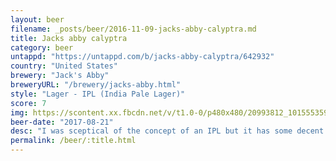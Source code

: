 ```yaml
---
layout: beer
filename: _posts/beer/2016-11-09-jacks-abby-calyptra.md
title: Jacks abby calyptra
category: beer
untappd: "https://untappd.com/b/jacks-abby-calyptra/642932"
country: "United States"
brewery: "Jack's Abby"
breweryURL: "/brewery/jacks-abby.html"
style: "Lager - IPL (India Pale Lager)"
score: 7
img: https://scontent.xx.fbcdn.net/v/t1.0-0/p480x480/20993812_10155535939648745_4238949045875906923_n.jpg?_nc_cat=111&_nc_ht=scontent.xx&oh=2a1a8c682528f9002b15c114a3c4d1c1&oe=5C8E1A18
beer-date: "2017-08-21"
desc: "I was sceptical of the concept of an IPL but it has some decent piney hops coming through. Easy drinking but packed with flavour"
permalink: /beer/:title.html
---
```

